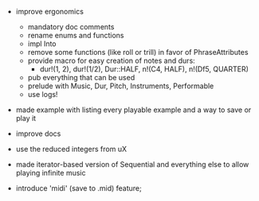 - improve ergonomics
  - mandatory doc comments
  - rename enums and functions
  - impl Into
  - remove some functions (like roll or trill) in favor of PhraseAttributes
  - provide macro for easy creation of notes and durs:
    - dur!(1, 2), dur!(1/2), Dur::HALF, n!(C4, HALF), n!(Df5, QUARTER)
  - pub everything that can be used
  - prelude with Music, Dur, Pitch, Instruments, Performable
  - use logs!

- made example with listing every playable example and a way to save or play it

- improve docs

- use the reduced integers from uX

- made iterator-based version of Sequential and everything else to allow
  playing infinite music

- introduce 'midi' (save to .mid) feature;
